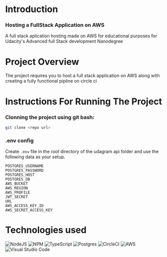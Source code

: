 <h1>Introduction</h1>
<h3>Hosting a FullStack Application on AWS </h3>
<p>A full stack aplication hosting made on AWS for educational purposes for Udacity's Advanced full Stack development Nanodegree</p>
<h1>Project Overview</h1>
<p>The project requires you to host a full stack application on AWS along with creating a fully functional pipline on circle ci</p>
<h1>Instructions For Running The Project</h1>

<h3>Clonning the project using git bash: </h3>

```bash
git clone <repo url>
```

<h3> .env config </h3>

Create `.env` file in the root directory of the udagram api folder and use the following data as your setup.

```
POSTGRES_USERNAME
POSTGRES_PASSWORD
POSTGRES_HOST
POSTGRES_DB
AWS_BUCKET
AWS_REGION
AWS_PROFILE
JWT_SECRET
URL
AWS_ACCESS_KEY_ID
AWS_SECRET_ACCESS_KEY
```

<h1>Technologies used</h1>

![NodeJS](https://img.shields.io/badge/node.js-6DA55F?style=for-the-badge&logo=node.js&logoColor=white)
![NPM](https://img.shields.io/badge/NPM-%23000000.svg?style=for-the-badge&logo=npm&logoColor=white)
![TypeScript](https://img.shields.io/badge/typescript-%23007ACC.svg?style=for-the-badge&logo=typescript&logoColor=white)
![Postgres](https://img.shields.io/badge/postgres-%23316192.svg?style=for-the-badge&logo=postgresql&logoColor=white)
![CircleCI](https://img.shields.io/badge/circle%20ci-%23161616.svg?style=for-the-badge&logo=circleci&logoColor=white)
![AWS](https://img.shields.io/badge/AWS-%23FF9900.svg?style=for-the-badge&logo=amazon-aws&logoColor=white)
![Visual Studio Code](https://img.shields.io/badge/Visual%20Studio%20Code-0078d7.svg?style=for-the-badge&logo=visual-studio-code&logoColor=white)
